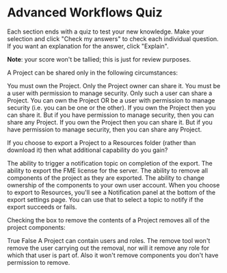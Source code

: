 # Advanced Workflows Quiz #

Each section ends with a quiz to test your new knowledge. Make your selection and click "Check my answers" to check each individual question. If you want an explanation for the answer, click "Explain".

**Note**: your score won't be tallied; this is just for review purposes.

<quiz name="">
  <question>
    <p>
    A Project can be shared only in the following circumstances:
    </p>
    <answer>You must own the Project. Only the Project owner can share it.</answer>
    <answer>You must be a user with permission to manage security. Only such a user can share a Project.</answer>
    <answer correct>You can own the Project OR be a user with permission to manage security (i.e. you can be one or the other).</answer>
    <answer>If you own the Project then you can share it. But if you have permission to manage security, then you can share any Project.</answer>
    <explanation>If you own the Project then you can share it. But if you have permission to manage security, then you can share any Project.</explanation>
  </question>
  <question>
    <p>
      If you choose to export a Project to a Resources folder (rather than download it) then what additional capability do you gain?
    </p>
    <answer correct>The ability to trigger a notification topic on completion of the export.</answer>
    <answer>The ability to export the FME license for the server.</answer>
    <answer correct>The ability to remove all components of the project as they are exported.</answer>
    <answer>The ability to change ownership of the components to your own user account.</answer>
    <explanation>When you choose to export to Resources, you'll see a Notification panel at the bottom of the export settings page. You can use that to select a topic to notify if the export succeeds or fails. </explanation>
  </question>
  <question>
    <p>
      Checking the box to remove the contents of a Project removes all of the project components:
    </p>
    <answer>True</answer>
    <answer correct>False</answer>
    <explanation>A Project can contain users and roles. The remove tool won't remove the user carrying out the removal, nor will it remove any role for which that user is part of. Also it won't remove components you don't have permission to remove.</explanation>
  </question>
</quiz>
